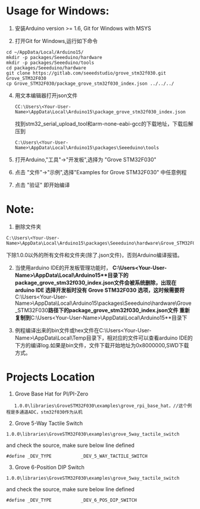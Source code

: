 # Usage for Windows:

1. 安装Arduino version >= 1.6, Git for Windows with MSYS

2. 打开Git for Windows,运行如下命令
```
cd ~/AppData/Local/Arduino15/
mkdir -p packages/Seeeduino/hardware
mkdir -p packages/Seeeduino/tools
cd packages/Seeeduino/hardware
git clone https://gitlab.com/seeedstudio/grove_stm32f030.git Grove_STM32F030
cp Grove_STM32F030/package_grove_stm32f030_index.json ../../../
```

4. 用文本编辑器打开json文件
   ```
   CC:\Users\<Your-User-Name>\AppData\Local\Arduino15\package_grove_stm32f030_index.json
   ```
   找到stm32_serial_upload_tool和arm-none-eabi-gcc的下载地址，下载后解压到
   ```
   C:\Users\<Your-User-Name>\AppData\Local\Arduino15\packages\Seeeduino\tools
   ```

5. 打开Arduino,"工具"->"开发板",选择为 "Grove STM32F030"

6. 点击 "文件"->"示例",选择"Examples for Grove STM32F030" 中任意例程

7. 点击 "验证" 即开始编译


# Note:
1. 删除文件夹
```
C:\Users\<Your-User-Name>\AppData\Local\Arduino15\packages\Seeeduino\hardware\Grove_STM32F030\
```
下除1.0.0以外的所有文件和文件夹(除了.json文件)，否则Arduino编译报错。

2. 当使用arduino IDE的开发板管理功能时，
**C:\Users\<Your-User-Name>\AppData\Local\Arduino15\**目录下的 package_grove_stm32f030_index.json文件会被系统删除，出现在arduino IDE 选择开发板时没有
Grove STM32F030 选项，这时候需要将**C:\Users\<Your-User-Name>\AppData\Local\Arduino15\packages\Seeeduino\hardware\Grove_STM32F030**路径下的package_grove_stm32f030_index.json文件
重新复制到**C:\Users\<Your-User-Name>\AppData\Local\Arduino15\**目录下

3. 例程编译出来的bin文件或hex文件在C:\Users\<Your-User-Name>\AppData\Local\Temp目录下，相对应的文件可以查看arduino IDE的下方的编译log.如果是bin文件，文件下载开始地址为0x8000000,SWD下载方式。
# Projects Location
1. Grove Base Hat for PI/PI-Zero
```
   1.0.0\libraries\GroveSTM32F030\examples\grove_rpi_base_hat，//这个例程是多通道ADC，stm32f030作为从机
```

2. Grove 5-Way Tactile Switch
```
1.0.0\libraries\GroveSTM32F030\examples\grove_5way_tactile_switch
```
and check the source, make sure below line defined 
```
#define _DEV_TYPE			_DEV_5_WAY_TACTILE_SWITCH
```

3. Grove 6-Position DIP Switch
```
1.0.0\libraries\GroveSTM32F030\examples\grove_5way_tactile_switch
```
and check the source, make sure below line defined 
```
#define _DEV_TYPE			_DEV_6_POS_DIP_SWITCH
```

